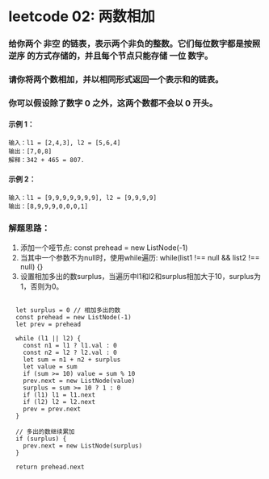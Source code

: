 # leetcode 02: 两数相加
### 给你两个 非空 的链表，表示两个非负的整数。它们每位数字都是按照 逆序 的方式存储的，并且每个节点只能存储 一位 数字。
### 请你将两个数相加，并以相同形式返回一个表示和的链表。
### 你可以假设除了数字 0 之外，这两个数都不会以 0 开头。
#### 示例 1：
```
输入：l1 = [2,4,3], l2 = [5,6,4]
输出：[7,0,8]
解释：342 + 465 = 807.
```
#### 示例 2：
```
输入：l1 = [9,9,9,9,9,9,9], l2 = [9,9,9,9]
输出：[8,9,9,9,0,0,0,1]
```
### 解题思路：
1. 添加一个哑节点: const prehead = new ListNode(-1)
2. 当其中一个参数不为null时，使用while遍历: while(list1 !== null && list2 !== null) {}
3. 设置相加多出的数surplus，当遍历中l1和l2和surplus相加大于10，surplus为1，否则为0。
```

  let surplus = 0 // 相加多出的数
  const prehead = new ListNode(-1)
  let prev = prehead

  while (l1 || l2) {
    const n1 = l1 ? l1.val : 0
    const n2 = l2 ? l2.val : 0
    let sum = n1 + n2 + surplus
    let value = sum
    if (sum >= 10) value = sum % 10
    prev.next = new ListNode(value)
    surplus = sum >= 10 ? 1 : 0
    if (l1) l1 = l1.next
    if (l2) l2 = l2.next
    prev = prev.next
  }

  // 多出的数继续累加
  if (surplus) {
    prev.next = new ListNode(surplus)
  }

  return prehead.next
```